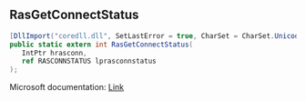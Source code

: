## RasGetConnectStatus

```csharp
[DllImport("coredll.dll", SetLastError = true, CharSet = CharSet.Unicode)]
public static extern int RasGetConnectStatus(
   IntPtr hrasconn,
   ref RASCONNSTATUS lprasconnstatus
);
```

Microsoft documentation: [Link](https://learn.microsoft.com/en-us/windows/win32/api/ras/nf-ras-rasgetconnectstatusa)
